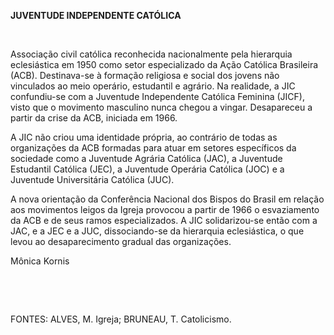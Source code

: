 **JUVENTUDE INDEPENDENTE CATÓLICA**

 

Associação civil católica reconhecida nacionalmente pela hierarquia
eclesiástica em 1950 como setor especializado da Ação Católica
Brasileira (ACB). Destinava-se à formação religiosa e social dos jovens
não vinculados ao meio operário, estudantil e agrário. Na realidade, a
JIC confundiu-se com a Juventude Independente Católica Feminina (JICF),
visto que o movimento masculino nunca chegou a vingar. Desapareceu a
partir da crise da ACB, iniciada em 1966.

A JIC não criou uma identidade própria, ao contrário de todas as
organizações da ACB formadas para atuar em setores específicos da
sociedade como a Juventude Agrária Católica (JAC), a Juventude
Estudantil Católica (JEC), a Juventude Operária Católica (JOC) e a
Juventude Universitária Católica (JUC).

A nova orientação da Conferência Nacional dos Bispos do Brasil em
relação aos movimentos leigos da Igreja provocou a partir de 1966 o
esvaziamento da ACB e de seus ramos especializados. A JIC solidarizou-se
então com a JAC, e a JEC e a JUC, dissociando-se da hierarquia
eclesiástica, o que levou ao desaparecimento gradual das organizações.

Mônica Kornis

 

 

FONTES: ALVES, M. Igreja; BRUNEAU, T. Catolicismo.

 
